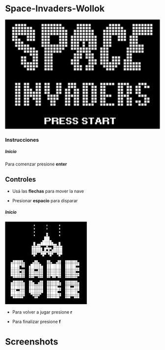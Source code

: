 # Space-Invaders-Wollok

 ![](https://github.com/jyp2712/Space-Invaders-Wollok/blob/master/SpaceInvaders/src/res/PantallaPrincipal.PNG)
 
 ### Instrucciones

##### Inicio
Para comenzar presione **enter** 


 ## Controles
- Usá las **flechas** para mover la nave

- Presionar **espacio** para disparar

##### Inicio
 ![](https://github.com/jyp2712/Space-Invaders-Wollok/blob/master/SpaceInvaders/src/res/gameover.png)

- Para volver a jugar presione **r**

- Para finalizar presione **f**


# Screenshots

